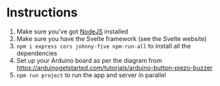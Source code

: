 
# Instructions
1. Make sure you've got [NodeJS](https://nodejs.org/en/download/) installed
2. Make sure you have the Svelte framework (see the Svelte website)
3. `npm i express cors johnny-five npm-run-all` to install all the dependencies
4. Set up your Arduino board as per the diagram from https://arduinogetstarted.com/tutorials/arduino-button-piezo-buzzer
5. `npm run project` to run the app and server in parallel
